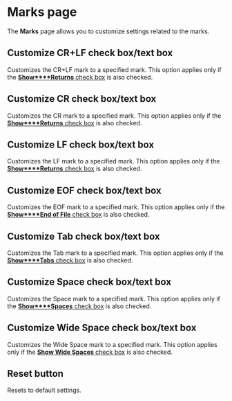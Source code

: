 # Marks page

The **Marks** page allows you to customize settings related to the marks.

## Customize CR+LF check box/text box

Customizes the CR+LF mark to a specified mark. This option applies only if the
[**Show****Returns** check box](../../properties/marks/index) is also checked.

## Customize CR check box/text box

Customizes the CR mark to a specified mark. This option applies only if the
[**Show****Returns** check box](../../properties/marks/index) is also checked.

## Customize LF check box/text box

Customizes the LF mark to a specified mark. This option applies only if the
[**Show****Returns** check box](../../properties/marks/index) is also checked.

## Customize EOF check box/text box

Customizes the EOF mark to a specified mark. This option applies only if the
[**Show****End of File** check box](../../properties/marks/index) is also checked.

## Customize Tab check box/text box

Customizes the Tab mark to a specified mark. This option applies only if the
[**Show****Tabs** check box](../../properties/marks/index) is also checked.

## Customize Space check box/text box

Customizes the Space mark to a specified mark. This option applies only if the
[**Show****Spaces** check box](../../properties/marks/index) is also checked.

## Customize Wide Space check box/text box

Customizes the Wide Space mark to a specified mark. This option applies only if the
[**Show Wide Spaces** check box](../../properties/marks/index) is also checked.

## Reset button

Resets to default settings.

